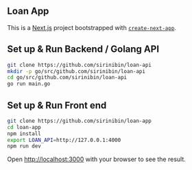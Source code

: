 ## Loan App

This is a [Next.js](https://nextjs.org/) project bootstrapped with [`create-next-app`](https://github.com/vercel/next.js/tree/canary/packages/create-next-app).

## Set up & Run Backend / Golang API
```bash
git clone https://github.com/sirinibin/loan-api
mkdir -p go/src/github.com/sirinibin/loan-api
cd go/src/github.com/sirinibin/loan-api
go run main.go
```

## Set up & Run Front end
```bash
git clone https://github.com/sirinibin/loan-app
cd loan-app
npm install
export LOAN_API=http://127.0.0.1:4000
npm run dev
```

Open [http://localhost:3000](http://localhost:3000) with your browser to see the result.




